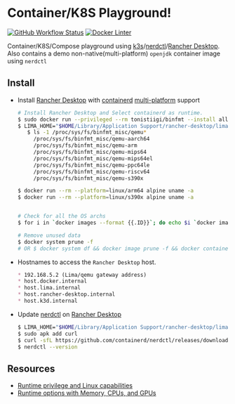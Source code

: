 # Container/K8S Playground!

[![GitHub Workflow Status][gha_badge]][gha_url]
[![Docker Linter][lint_img]][lint_url]

 Container/K8S/Compose playground using [k3s][4]/[nerdctl][2]/[Rancher Desktop][3]. 
 Also contains a demo non-native(multi-platform) `openjdk` container image using `nerdctl`

## Install

 - Install [Rancher Desktop][3] with [containerd][0] [multi-platform][1] support
  
   ```bash
   # Install Rancher Desktop and Select containerd as runtime.
   $ sudo docker run --privileged --rm tonistiigi/binfmt --install all
   $ LIMA_HOME="$HOME/Library/Application Support/rancher-desktop/lima" /Applications/Rancher\ Desktop.app/Contents/Resources/resources/darwin/lima/bin/limactl shell 0
      $ ls -1 /proc/sys/fs/binfmt_misc/qemu*
        /proc/sys/fs/binfmt_misc/qemu-aarch64
        /proc/sys/fs/binfmt_misc/qemu-arm
        /proc/sys/fs/binfmt_misc/qemu-mips64
        /proc/sys/fs/binfmt_misc/qemu-mips64el
        /proc/sys/fs/binfmt_misc/qemu-ppc64le
        /proc/sys/fs/binfmt_misc/qemu-riscv64
        /proc/sys/fs/binfmt_misc/qemu-s390x

   $ docker run --rm --platform=linux/arm64 alpine uname -a
   $ docker run --rm --platform=linux/s390x alpine uname -a
   
   
   # Check for all the OS archs
   $ for i in `docker images --format {{.ID}}`; do echo $i `docker image inspect $i | grep -e Architecture -e Os`; done
   
   # Remove unused data
   $ docker system prune -f
   # OR $ docker system df && docker image prune -f && docker container prune -f && docker network prune -f && docker volume prune -f
   
   ```
 
 - Hostnames to access the `Rancher Desktop` host.

   ```markdown
   * 192.168.5.2 (Lima/qemu gateway address)
   * host.docker.internal  
   * host.lima.internal
   * host.rancher-desktop.internal
   * host.k3d.internal
   ```
 - Update [nerdctl][2] on [Rancher Desktop][3]

   ```bash
   $ LIMA_HOME="$HOME/Library/Application Support/rancher-desktop/lima" "/Applications/Rancher Desktop.app/Contents/Resources/resources/darwin/lima/bin/limactl" shell 0
   $ sudo apk add curl
   $ curl -sfL https://github.com/containerd/nerdctl/releases/download/v0.13.0/nerdctl-0.13.0-linux-amd64.tar.gz | sudo tar xz -C /usr/local/bin -f -
   $ nerdctl --version
   ```

## Resources
  - [Runtime privilege and Linux capabilities](https://docs.docker.com/engine/reference/run/#runtime-privilege-and-linux-capabilities)
  - [Runtime options with Memory, CPUs, and GPUs](https://docs.docker.com/config/containers/resource_constraints/)

[0]: https://github.com/containerd/containerd
[1]: https://github.com/containerd/nerdctl/blob/master/docs/multi-platform.md
[2]: https://github.com/containerd/nerdctl
[3]: https://github.com/rancher-sandbox/rancher-desktop
[4]: https://k3s.io/
[5]: https://github.com/jpetazzo/minimage
[6]: https://github.com/Gibdos/compose_collection

[gha_url]: https://github.com/sureshg/containers/actions/workflows/docker-publish.yml
[gha_img]: https://github.com/sureshg/containers/actions/workflows/docker-publish.yml/badge.svg
[gha_badge]: https://img.shields.io/github/workflow/status/sureshg/containers/Docker?color=green&label=Container%20Build&logo=Github-Actions&logoColor=green&style=for-the-badge

[lint_url]: https://hadolint.github.io/hadolint/
[lint_img]: https://img.shields.io/badge/Dockerfile%20Linter-%E2%9D%A4-2596ec.svg?logo=Docker&style=for-the-badge&logoColor=2596ec